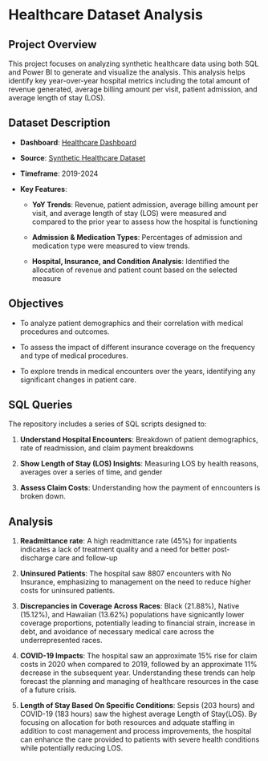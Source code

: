# **Healthcare Dataset Analysis**

## **Project Overview**

This project focuses on analyzing synthetic healthcare data using both SQL and Power BI to generate and visualize the analysis. This analysis helps identify key year-over-year hospital metrics including the total amount of revenue generated, average billing amount per visit, patient admission, and average length of stay (LOS).

## **Dataset Description**

- **Dashboard**: [Healthcare Dashboard](https://app.powerbi.com/view?r=eyJrIjoiMGY1NWYyOTUtMTFmYS00Yzk2LWI4NzEtMzhhNTYyYjcxYzU2IiwidCI6IjVhNzRkMDlhLWU5YzktNDAzZi1iMGZkLTk5ZGVjNDE4OTdlZCIsImMiOjN9)

- **Source**: [Synthetic Healthcare Dataset](https://www.kaggle.com/datasets/prasad22/healthcare-dataset/data)

- **Timeframe**: 2019-2024

- **Key Features**:

  - **YoY Trends**: Revenue, patient admission, average billing amount per visit, and average length of stay (LOS) were measured and compared to the prior year to assess how the hospital is functioning

  - **Admission & Medication Types**: Percentages of admission and medication type were measured to view trends.

  - **Hospital, Insurance, and Condition Analysis**: Identified the allocation of revenue and patient count based on the selected measure

## **Objectives**

- To analyze patient demographics and their correlation with medical procedures and outcomes.

- To assess the impact of different insurance coverage on the frequency and type of medical procedures.

- To explore trends in medical encounters over the years, identifying any significant changes in patient care.

## **SQL Queries**

The repository includes a series of SQL scripts designed to:

1. **Understand Hospital Encounters**: Breakdown of patient demographics, rate of readmission, and claim payment breakdowns

2. **Show Length of Stay (LOS) Insights**: Measuring LOS by health reasons, averages over a series of time, and gender

3. **Assess Claim Costs**: Understanding how the payment of enncounters is broken down.


## **Analysis**

1. **Readmittance rate**: A high readmittance rate (45%) for inpatients indicates a lack of treatment quality and a need for better post-discharge care and follow-up

2. **Uninsured Patients**: The hospital saw 8807 encounters with No Insurance, emphasizing to management on the need to reduce higher costs for uninsured patients.

3. **Discrepancies in Coverage Across Races**: Black (21.88%), Native (15.12%), and Hawaiian (13.62%) populations have signicantly lower coverage proportions, potentially leading to financial strain, increase in debt, and avoidance of necessary medical care across the underrepresented races.

4. **COVID-19 Impacts**: The hospital saw an approximate 15% rise for claim costs in 2020 when compared to 2019, followed by an approximate 11% decrease in the subsequent year. Understanding these trends can help forecast the planning and managing of healthcare resources in the case of a future crisis.

5. **Length of Stay Based On Specific Conditions**: Sepsis (203 hours) and COVID-19 (183 hours) saw the highest average Length of Stay(LOS). By focusing on allocation for both resources and adquate staffing in addition to cost management and process improvements, the hospital can enhance the care provided to patients with severe health conditions while potentially reducing LOS.
